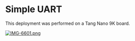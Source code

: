 # Simple UART

This deployment was performed on a Tang Nano 9K board.

[![IMG-6601.png](https://i.postimg.cc/Y05DBQKY/IMG-6601.png)](https://postimg.cc/ctcBQgJL)